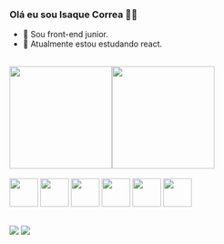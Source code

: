 ### Olá eu sou Isaque Correa 🐱‍👤



- 💼 Sou front-end junior.
- 📖 Atualmente estou estudando react.
<br>
<div style="display:flex">
 <img height="180" src="https://github-readme-stats.vercel.app/api?username=Isaque-correa&show_icons=true&theme=radical"/>
 <img height="180" src="https://github-readme-stats.vercel.app/api/top-langs/?username=Isaque-correa&layout=compact&theme=radical"/>
</div>
<br>
<div>
  <a href="#"><img height="50px" width="50px" src="https://cdn.jsdelivr.net/gh/devicons/devicon/icons/html5/html5-plain-wordmark.svg" /></a>
  <a href="#"><img height ="50px" width="50px" src="https://cdn.jsdelivr.net/gh/devicons/devicon/icons/css3/css3-plain-wordmark.svg" /></a>
  <a href="#"><img height ="50px" width="50px" src="https://cdn.jsdelivr.net/gh/devicons/devicon/icons/sass/sass-original.svg" /></a>
  <a href="#"><img height ="50px" width="50px" src="https://cdn.jsdelivr.net/gh/devicons/devicon/icons/javascript/javascript-plain.svg" /></a>
  <a href="#"><img height ="50px" width="50px" src="https://cdn.jsdelivr.net/gh/devicons/devicon/icons/jquery/jquery-plain-wordmark.svg" /></a>
  <a href="#"><img height ="50px" width="50px" src="https://cdn.jsdelivr.net/gh/devicons/devicon/icons/react/react-original-wordmark.svg" /><a>
</div>

##
<div>
  <a href = "mailto:icorrea.developer@gmail.com"><img src="https://img.shields.io/badge/Gmail-D14836?style=for-the-badge&logo=gmail&logoColor=white"/></a>
  <a href = "https://www.linkedin.com/in/isaque-correa/"><img src="https://img.shields.io/badge/LinkedIn-0077B5?style=for-the-badge&logo=linkedin&logoColor=white"/></a>
</div>
